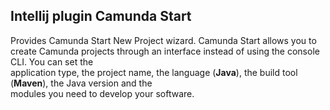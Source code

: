 ## Intellij plugin Camunda Start

Provides Camunda Start New Project wizard.
Camunda Start allows you to create Camunda projects through an interface instead of using the console CLI. You can set the \
application type, the project name, the language (<b>Java</b>), the build tool (<b>Maven</b>), the Java version and the \
modules you need to develop your software.